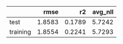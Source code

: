 |          |   rmse |     r2 |   avg_nll |
|:---------|-------:|-------:|----------:|
| test     | 1.8583 | 0.1789 |    5.7242 |
| training | 1.8554 | 0.2241 |    5.7293 |